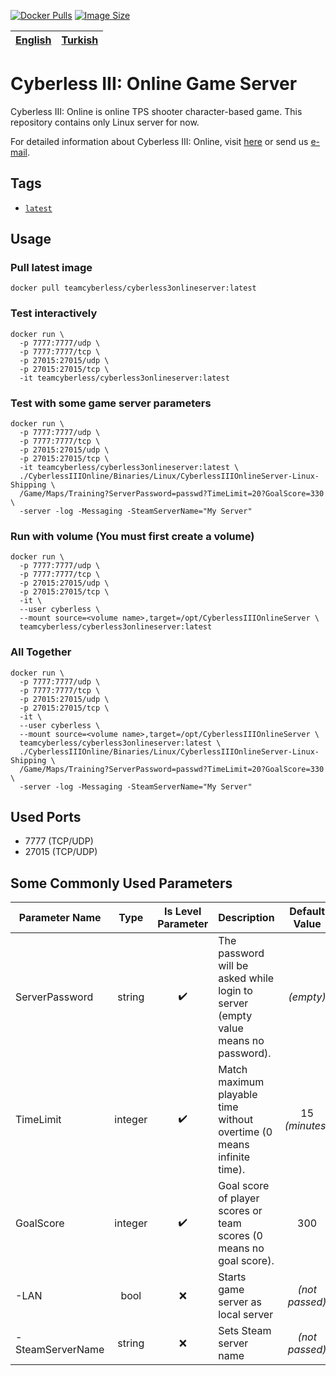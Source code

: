 [![Docker Pulls](https://img.shields.io/docker/pulls/teamcyberless/cyberless3onlineserver.svg)](https://hub.docker.com/r/teamcyberless/cyberless3onlineserver)
[![Image Size](https://img.shields.io/docker/image-size/teamcyberless/cyberless3onlineserver/latest.svg)](https://hub.docker.com/r/teamcyberless/cyberless3onlineserver)

| [**English**](https://github.com/TeamCyberless/CyberlessGameServer/blob/master/README.md) | [Turkish](https://github.com/TeamCyberless/CyberlessGameServer/blob/master/README-tr.md) |
| ----------------------------------------------------------------------------------------- | ---------------------------------------------------------------------------------------- |

# Cyberless III: Online Game Server

Cyberless III: Online is online TPS shooter character-based game. This repository contains only Linux server for now.

For detailed information about Cyberless III: Online, visit [here](https://store.steampowered.com/app/1175540/Cyberless_III_Online/) or send us [e-mail](mailto:teamcyberless@gmail.com).

## Tags

*   [`latest`](dockerfiles/latest/Dockerfile)

## Usage

### Pull latest image
```shell
docker pull teamcyberless/cyberless3onlineserver:latest
```

### Test interactively
```shell
docker run \ 
  -p 7777:7777/udp \
  -p 7777:7777/tcp \
  -p 27015:27015/udp \
  -p 27015:27015/tcp \
  -it teamcyberless/cyberless3onlineserver:latest
```

### Test with some game server parameters
```
docker run \ 
  -p 7777:7777/udp \
  -p 7777:7777/tcp \
  -p 27015:27015/udp \
  -p 27015:27015/tcp \
  -it teamcyberless/cyberless3onlineserver:latest \
  ./CyberlessIIIOnline/Binaries/Linux/CyberlessIIIOnlineServer-Linux-Shipping \
  /Game/Maps/Training?ServerPassword=passwd?TimeLimit=20?GoalScore=330 \
  -server -log -Messaging -SteamServerName="My Server"
```

### Run with volume (You must first create a volume)
```shell
docker run \ 
  -p 7777:7777/udp \
  -p 7777:7777/tcp \
  -p 27015:27015/udp \
  -p 27015:27015/tcp \
  -it \
  --user cyberless \
  --mount source=<volume name>,target=/opt/CyberlessIIIOnlineServer \
  teamcyberless/cyberless3onlineserver:latest
```

### All Together
```shell
docker run \ 
  -p 7777:7777/udp \
  -p 7777:7777/tcp \
  -p 27015:27015/udp \
  -p 27015:27015/tcp \
  -it \
  --user cyberless \
  --mount source=<volume name>,target=/opt/CyberlessIIIOnlineServer \
  teamcyberless/cyberless3onlineserver:latest \
  ./CyberlessIIIOnline/Binaries/Linux/CyberlessIIIOnlineServer-Linux-Shipping \
  /Game/Maps/Training?ServerPassword=passwd?TimeLimit=20?GoalScore=330 \
  -server -log -Messaging -SteamServerName="My Server"
```

## Used Ports

* 7777 (TCP/UDP)
* 27015 (TCP/UDP)

## Some Commonly Used Parameters

| **Parameter Name** | **Type** | **Is Level Parameter** | **Description**                                                                   | **Default Value** |
| ------------------ | :------: | :--------------------: | --------------------------------------------------------------------------------- | :---------------: |
| ServerPassword     |  string  |           ✔️            | The password will be asked while login to server (empty value means no password). |     *(empty)*     |
| TimeLimit          | integer  |           ✔️            | Match maximum playable time without overtime (0 means infinite time).             |  15 *(minutes)*   |
| GoalScore          | integer  |           ✔️            | Goal score of player scores or team scores (0 means no goal score).               |        300        |
| -LAN               |   bool   |           ❌            | Starts game server as local server                                                |  *(not passed)*   |
| -SteamServerName   |  string  |           ❌            | Sets Steam server name                                                            |  *(not passed)*   |
